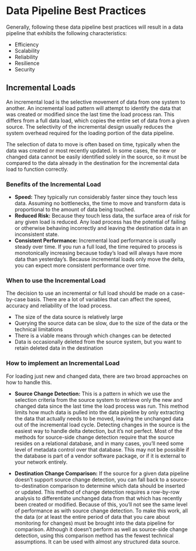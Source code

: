 # **Data Pipeline Best Practices**
Generally, following these data pipeline best practices will result in a data pipeline that exhibits the following characteristics:

- Efficiency
- Scalability
- Reliability
- Resilience
- Security

## **Incremental Loads**
An incremental load is the selective movement of data from one system to another. An incremental load pattern will attempt to identify the data that was created or modified since the last time the load process ran. This differs from a full data load, which copies the entire set of data from a given source. The selectivity of the incremental design usually reduces the system overhead required for the loading portion of the data pipeline.

The selection of data to move is often based on time, typically when the data was created or most recently updated. In some cases, the new or changed data cannot be easily identified solely in the source, so it must be compared to the data already in the destination for the incremental data load to function correctly.

### Benefits of the Incremental Load 
* **Speed:** 
  They typically run considerably faster since they touch less data. Assuming no bottlenecks, the time to move and transform data is proportional to the amount of data being touched.
* **Reduced Risk:**
  Because they touch less data, the surface area of risk for any given load is reduced. Any load process has the potential of failing or otherwise behaving incorrectly and leaving the destination data in an inconsistent state.
* **Consistent Performance:**
  Incremental load performance is usually steady over time. If you run a full load, the time required to process is monotonically increasing because today’s load will always have more data than yesterday’s. Because incremental loads only move the delta, you can expect more consistent performance over time.

### When to use the Incremental Load
 The decision to use an incremental or full load should be made on a case-by-case basis. There are a lot of variables that can affect the speed, accuracy and reliability of the load process.

* The size of the data source is relatively large
* Querying the source data can be slow, due to the size of the data or the technical limitations
* There is a viable means through which changes can be detected
* Data is occasionally deleted from the source system, but you want to retain deleted data in the destination

### How to implement an Incremental Load
For loading just new and changed data, there are two broad approaches on how to handle this.

* **Source Change Detection:** 
  This is a pattern in which we use the selection criteria from the source system to retrieve only the new and changed data since the last time the load process was run. This method limits how much data is pulled into the data pipeline by only extracting the data that actually needs to be moved, leaving the unchanged data out of the incremental load cycle. Detecting changes in the source is the easiest way to handle delta detection, but it’s not perfect. Most of the methods for source-side change detection require that the source resides on a relational database, and in many cases, you’ll need some level of metadata control over that database. This may not be possible if the database is part of a vendor software package, or if it is external to your network entirely.

* **Destination Change Comparison:**
  If the source for a given data pipeline doesn’t support source change detection, you can fall back to a source-to-destination comparison to determine which data should be inserted or updated. This method of change detection requires a row-by-row analysis to differentiate unchanged data from that which has recently been created or modified. Because of this, you’ll not see the same level of performance as with source change detection. To make this work, all the data (or at least the entire period of data that you care about monitoring for changes) must be brought into the data pipeline for comparison. Although it doesn’t perform as well as source-side change detection, using this comparison method has the fewest technical assumptions. It can be used with almost any structured data source.